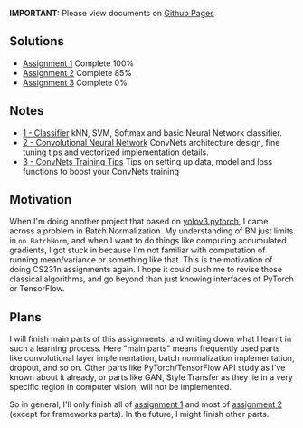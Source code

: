 **IMPORTANT:** Please view documents on [Github Pages](https://ecr23xx.github.io/cs231n)

## Solutions

* [Assignment 1](https://github.com/ECer23/cs231n.assignments/tree/master/assignment1) Complete 100%
* [Assignment 2](https://github.com/ECer23/cs231n.assignments/tree/master/assignment2) Complete 85%
* [Assignment 3](https://github.com/ECer23/cs231n.assignments/tree/master/assignment3) Complete 0%

## Notes

* [1 - Classifier](1-Classifier) kNN, SVM, Softmax and basic Neural Network classifier.
* [2 - Convolutional Neural Network](2-Convolutional-Neural-Network) ConvNets architecture design, fine tuning tips and vectorized implementation details.
* [3 - ConvNets Training Tips](3-ConvNets-Training-Tips) Tips on setting up data, model and loss functions to boost your ConvNets training

## Motivation

When I'm doing another project that based on [yolov3.pytorch](https://github.com/ECer23/yolov3.pytorch), I came across a problem in Batch Normalization. My understanding of BN just limits in `nn.BatchNorm`, and when I want to do things like computing accumulated gradients, I got stuck in because I'm not familiar with computation of running mean/variance or something like that. This is the motivation of doing CS231n assignments again. I hope it could push me to revise those classical algorithms, and go beyond than just knowing interfaces of PyTorch or TensorFlow.

## Plans

I will finish main parts of this assignments, and writing down what I learnt in such a learning process. Here "main parts" means frequently used parts like convolutional layer implementation, batch normalization implementation, dropout, and so on. Other parts like PyTorch/TensorFlow API study as I've known about it already, or parts like GAN, Style Transfer as they lie in a very specific region in computer vision, will not be implemented.

So in general, I'll only finish all of [assignment 1](https://github.com/ECer23/cs231n.assignments/tree/master/assignment1) and most of [assignment 2](https://github.com/ECer23/cs231n.assignments/tree/master/assignment2) (except for frameworks parts). In the future, I might finish other parts.
